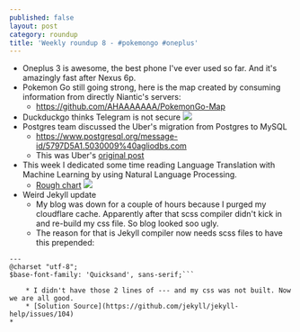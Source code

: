 ```yaml
---
published: false
layout: post
category: roundup
title: 'Weekly roundup 8 - #pokemongo #oneplus'
---
```

* Oneplus 3 is awesome, the best phone I've ever used so far. And it's amazingly fast after Nexus 6p. 
* Pokemon Go still going strong, here is the map created by consuming information from directly Niantic's servers:
	* <https://github.com/AHAAAAAAA/PokemonGo-Map>
* Duckduckgo thinks Telegram is not secure
![](https://pbs.twimg.com/media/CopP0O-UkAAyy5W.jpg:large)
* Postgres team discussed the Uber's migration from Postgres to MySQL
	* <https://www.postgresql.org/message-id/5797D5A1.5030009%40agliodbs.com>
    * This was Uber's [original post](https://eng.uber.com/mysql-migration/)
* This week I dedicated some time reading Language Translation with Machine Learning by using Natural Language Processing.
	* [Rough chart](http://language.worldofcomputing.net/category/machine-translation)
    ![](http://language.worldofcomputing.net/wp-content/uploads/2010/11/machine-translation-process1.JPG)
* Weird Jekyll update
	* My blog was down for a couple of hours because I purged my cloudflare cache. Apparently after that scss compiler didn't kick in and re-build my css file. So blog looked soo ugly.
    * The reason for that is Jekyll compiler now needs scss files to have this prepended:
```---
---
@charset "utf-8";
$base-font-family: 'Quicksand', sans-serif;```

	* I didn't have those 2 lines of --- and my css was not built. Now we are all good.
    * [Solution Source](https://github.com/jekyll/jekyll-help/issues/104)
* 

